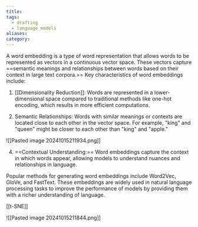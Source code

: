 ```yaml
---
title: 
tags:
  - drafting
  - language_models
aliases: 
category:
---
```

A word embedding is a type of word representation that allows words to be represented as vectors in a continuous vector space. These vectors capture ==semantic meanings and relationships between words based on their context in large text corpora.== Key characteristics of word embeddings include:

1. [[Dimensionality Reduction]]: Words are represented in a lower-dimensional space compared to traditional methods like one-hot encoding, which results in more efficient computations.

2. Semantic Relationships: Words with similar meanings or contexts are located close to each other in the vector space. For example, "king" and "queen" might be closer to each other than "king" and "apple."

![[Pasted image 20241015211934.png]]

4. ==Contextual Understanding:== Word embeddings capture the context in which words appear, allowing models to understand nuances and relationships in language.

Popular methods for generating word embeddings include Word2Vec, GloVe, and FastText. These embeddings are widely used in natural language processing tasks to improve the performance of models by providing them with a richer understanding of language.

[[t-SNE]]

![[Pasted image 20241015211844.png]]





